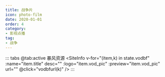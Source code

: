 ```yaml
---
title: 战争片
icon: photo-film
date: 2020-01-01
order: 4
category:
- 影视点播
tag:
- 战争
---
```


<ArtPlayer :src="state.src" :config="artConfig(Hls,state.PlayList)" type="Hls" />

::: tabs
@tab:active 暴风资源
<SiteInfo v-for="(item,k) in state.vodbf" :name="item.title" desc="" :logo="item.vod_pic" :preview="item.vod_pic" url=""
  @click="vodbfurl(k)" />
:::

<script setup lang="ts">
  import { vod } from 'db'
  import { artConfig, Hls } from 'cps/artConst'
  import { useStorage } from '@vueuse/core'
  import { onMounted, nextTick, onDeactivated } from "vue";

  const state = useStorage(
    "vod-zzp",
    {
      src: "",
      vodbf: [],
      PlayList: []
    }
  )

  onMounted(() => {
    nextTick(async () => {
      const bfzy = await vod.find({ "name": "bfzy-27" })
      state.value.vodbf = bfzy.data
      vodbfurl(0)
    })
  });

  const vodbfurl = (key) => {
    const { vodbf } = state.value
    state.value.PlayList = vodbf
    state.value.src = vodbf[key].url
  }


</script>